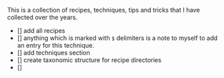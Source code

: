 This is a collection of recipes, techniques, tips and tricks that I have
collected over the years.

- [] add all recipes
- [] anything which is marked with `$` delimiters is a note to myself to add an
entry for this technique.
- [] add techniques section
- [] create taxonomic structure for recipe directories
- []

 
